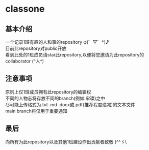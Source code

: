 # classone

## 基本介绍
一个记录1班有趣的人和事的repository  φ(゜▽゜*)♪<br/>
目前此repository对public开放<br/>
看到此处的1班成员请star此repository,以便将您邀请为此repository的collaborator  (^人^)<br/>

## 注意事项
原则上仅1班成员拥有此repository的编辑权<br/>
不同的人物志将存放不同的branch(例如:牢璨)之中<br/>
尽可能上传格式为.txt .md .docx或.pdf(推荐程度递减)的文本文件<br/>
main branch将仅用于重要通知<br/>

## 最后
向所有为此repository以及其他1班建设作出贡献者致敬  (^^ゞ\
